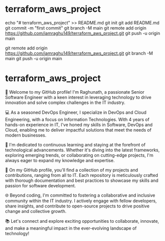 # terraform_aws_project

echo "# terraform_aws_project" >> README.md
git init
git add README.md
git commit -m "first commit"
git branch -M main
git remote add origin https://github.com/iamraghu149/terraform_aws_project.git
git push -u origin main


git remote add origin https://github.com/iamraghu149/terraform_aws_project.git
git branch -M main
git push -u origin main










# terraform_aws_project


👋 Welcome to my GitHub profile! I'm Raghunath, a passionate Senior Software Engineer with a keen interest in leveraging technology to drive innovation and solve complex challenges in the IT industry.

💻 As a seasoned DevOps Engineer, I specialize in DevOps and Cloud Engineering, with a focus on Information Technologies. With 4 years of hands-on experience in IT, I've honed my skills in Software, DevOps and Cloud, enabling me to deliver impactful solutions that meet the needs of modern businesses.

🚀 I'm dedicated to continuous learning and staying at the forefront of technological advancements. Whether it's diving into the latest frameworks, exploring emerging trends, or collaborating on cutting-edge projects, I'm always eager to expand my knowledge and expertise.

🔧 On my GitHub profile, you'll find a collection of my projects and contributions, ranging from all to IT. Each repository is meticulously crafted with thorough documentation and best practices to showcase my skills and passion for software development.

🌐 Beyond coding, I'm committed to fostering a collaborative and inclusive community within the IT industry. I actively engage with fellow developers, share insights, and contribute to open-source projects to drive positive change and collective growth.

📚 Let's connect and explore exciting opportunities to collaborate, innovate, and make a meaningful impact in the ever-evolving landscape of technology!
